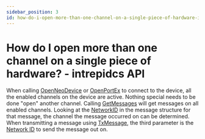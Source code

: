 ```yaml
---
sidebar_position: 3
id: how-do-i-open-more-than-one-channel-on-a-single-piece-of-hardware-intrepidcs-api
---
```


# How do I open more than one channel on a single piece of hardware? - intrepidcs API

When calling [OpenNeoDevice](../win32-api-overview-intrepidcs-api/basic-functions-overview-intrepidcs-api/openneodevice-method-intrepidcs-api) or [OpenPortEx](../win32-api-overview-intrepidcs-api/deprecated-functions-overview-intrepidcs-api/openportex-method-intrepidcs-api) to connect to the device, all the enabled channels on the device are active. Nothing special needs to be done "open" another channel. Calling [GetMessages](../win32-api-overview-intrepidcs-api/message-functions-overview-intrepidcs-api/getmessages-method-intrepidcs-api) will get messages on all enabled channels. Looking at the [NetworkID](../win32-api-overview-intrepidcs-api/structures-types-and-defines-overview-intrepidcs-api/setting-structures-overview-intrepidcs-api/message-structures-neovi-api) in the message structure for that message, the channel the message occurred on can be determined. When transmitting a message using [TxMessage](../win32-api-overview-intrepidcs-api/message-functions-overview-intrepidcs-api/txmessages-method-intrepidcs-api), the third parameter is the [Network ID](../win32-api-overview-intrepidcs-api/structures-types-and-defines-overview-intrepidcs-api/setting-structures-overview-intrepidcs-api/neovi-network-id-list) to send the message out on.
